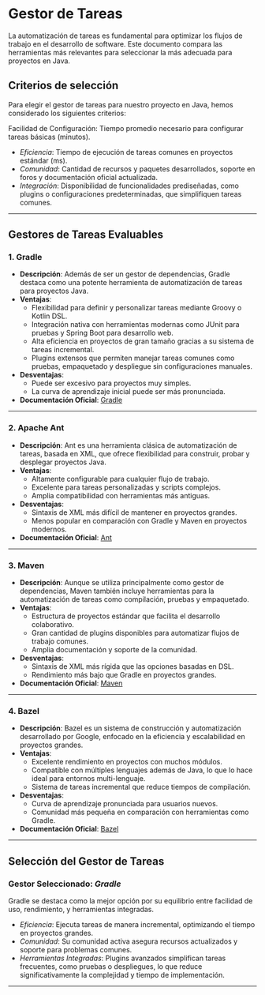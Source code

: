 # Gestor de Tareas
La automatización de tareas es fundamental para optimizar los flujos de trabajo en el desarrollo de software. Este documento compara las herramientas más relevantes para seleccionar la más adecuada para proyectos en Java.

## Criterios de selección
Para elegir el gestor de tareas para nuestro proyecto en Java, hemos considerado los siguientes criterios:

Facilidad de Configuración: Tiempo promedio necesario para configurar tareas básicas (minutos).
- *Eficiencia*: Tiempo de ejecución de tareas comunes en proyectos estándar (ms).
- *Comunidad*: Cantidad de recursos y paquetes desarrollados, soporte en foros y documentación oficial actualizada.
- *Integración*: Disponibilidad de funcionalidades prediseñadas, como plugins o configuraciones predeterminadas, que simplifiquen tareas comunes.

---

## **Gestores de Tareas Evaluables**  
### **1. Gradle**  
- **Descripción**: Además de ser un gestor de dependencias, Gradle destaca como una potente herramienta de automatización de tareas para proyectos Java.
- **Ventajas**:  
  - Flexibilidad para definir y personalizar tareas mediante Groovy o Kotlin DSL.  
  - Integración nativa con herramientas modernas como JUnit para pruebas y Spring Boot para desarrollo web.
  - Alta eficiencia en proyectos de gran tamaño gracias a su sistema de tareas incremental.
  - Plugins extensos que permiten manejar tareas comunes como pruebas, empaquetado y despliegue sin configuraciones manuales.
- **Desventajas**:  
  - Puede ser excesivo para proyectos muy simples.  
  - La curva de aprendizaje inicial puede ser más pronunciada.  
- **Documentación Oficial**: [Gradle](https://gradle.org/)  

---

### **2. Apache Ant**  
- **Descripción**: Ant es una herramienta clásica de automatización de tareas, basada en XML, que ofrece flexibilidad para construir, probar y desplegar proyectos Java.  
- **Ventajas**:  
  - Altamente configurable para cualquier flujo de trabajo.  
  - Excelente para tareas personalizadas y scripts complejos.  
  - Amplia compatibilidad con herramientas más antiguas.  
- **Desventajas**:  
  - Sintaxis de XML más difícil de mantener en proyectos grandes.  
  - Menos popular en comparación con Gradle y Maven en proyectos modernos.  
- **Documentación Oficial**: [Ant](https://ant.apache.org/)  

---

### **3. Maven**  
- **Descripción**: Aunque se utiliza principalmente como gestor de dependencias, Maven también incluye herramientas para la automatización de tareas como compilación, pruebas y empaquetado.  
- **Ventajas**:  
  - Estructura de proyectos estándar que facilita el desarrollo colaborativo.  
  - Gran cantidad de plugins disponibles para automatizar flujos de trabajo comunes.  
  - Amplia documentación y soporte de la comunidad.  
- **Desventajas**:  
  - Sintaxis de XML más rígida que las opciones basadas en DSL.  
  - Rendimiento más bajo que Gradle en proyectos grandes.  
- **Documentación Oficial**: [Maven](https://maven.apache.org/)  

---

### **4. Bazel**  
- **Descripción**: Bazel es un sistema de construcción y automatización desarrollado por Google, enfocado en la eficiencia y escalabilidad en proyectos grandes.  
- **Ventajas**:  
  - Excelente rendimiento en proyectos con muchos módulos.  
  - Compatible con múltiples lenguajes además de Java, lo que lo hace ideal para entornos multi-lenguaje.  
  - Sistema de tareas incremental que reduce tiempos de compilación.  
- **Desventajas**:  
  - Curva de aprendizaje pronunciada para usuarios nuevos.  
  - Comunidad más pequeña en comparación con herramientas como Gradle.  
- **Documentación Oficial**: [Bazel](https://bazel.build/)  

---

## **Selección del Gestor de Tareas**  

### Gestor Seleccionado: *Gradle*
Gradle se destaca como la mejor opción por su equilibrio entre facilidad de uso, rendimiento, y herramientas integradas.

- *Eficiencia*: Ejecuta tareas de manera incremental, optimizando el tiempo en proyectos grandes.
- *Comunidad*: Su comunidad activa asegura recursos actualizados y soporte para problemas comunes.
- *Herramientas Integradas*: Plugins avanzados simplifican tareas frecuentes, como pruebas o despliegues, lo que reduce significativamente la complejidad y tiempo de implementación.

---
